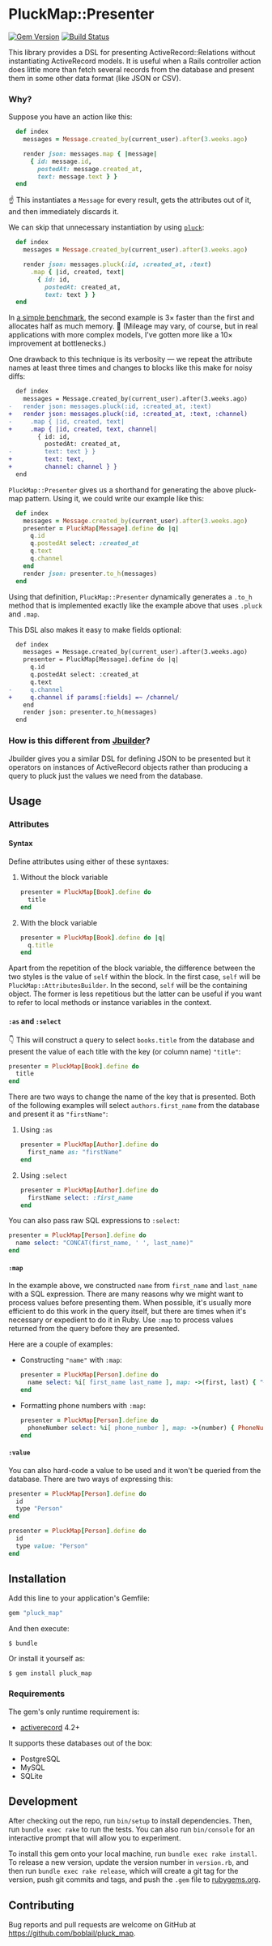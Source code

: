 # PluckMap::Presenter

[![Gem Version](https://badge.fury.io/rb/pluck_map.svg)](https://rubygems.org/gems/pluck_map)
[![Build Status](https://travis-ci.org/boblail/pluck_map.svg)](https://travis-ci.org/boblail/pluck_map)

This library provides a DSL for presenting ActiveRecord::Relations without instantiating ActiveRecord models. It is useful when a Rails controller action does little more than fetch several records from the database and present them in some other data format (like JSON or CSV).

### Why?

Suppose you have an action like this:

```ruby
  def index
    messages = Message.created_by(current_user).after(3.weeks.ago)

    render json: messages.map { |message|
      { id: message.id,
        postedAt: message.created_at,
        text: message.text } }
  end
```

:point_up: This instantiates a `Message` for every result, gets the attributes out of it, and then immediately discards it.

We can skip that unnecessary instantiation by using [`pluck`](https://api.rubyonrails.org/classes/ActiveRecord/Calculations.html#method-i-pluck):

```ruby
  def index
    messages = Message.created_by(current_user).after(3.weeks.ago)

    render json: messages.pluck(:id, :created_at, :text)
      .map { |id, created, text|
        { id: id,
          postedAt: created_at,
          text: text } }
  end
```

In [a simple benchmark](https://github.com/boblail/pluck_map/blob/master/test/benchmarks.rb), the second example is 3× faster than the first and allocates half as much memory. :rocket: (Mileage may vary, of course, but in real applications with more complex models, I've gotten more like a 10× improvement at bottlenecks.)

One drawback to this technique is its verbosity — we repeat the attribute names at least three times and changes to blocks like this make for noisy diffs:

```diff
  def index
    messages = Message.created_by(current_user).after(3.weeks.ago)
-   render json: messages.pluck(:id, :created_at, :text)
+   render json: messages.pluck(:id, :created_at, :text, :channel)
-     .map { |id, created, text|
+     .map { |id, created, text, channel|
        { id: id,
          postedAt: created_at,
-         text: text } }
+         text: text,
+         channel: channel } }
  end
```

`PluckMap::Presenter` gives us a shorthand for generating the above pluck-map pattern. Using it, we could write our example like this:

```ruby
  def index
    messages = Message.created_by(current_user).after(3.weeks.ago)
    presenter = PluckMap[Message].define do |q|
      q.id
      q.postedAt select: :created_at
      q.text
      q.channel
    end
    render json: presenter.to_h(messages)
  end
```

Using that definition, `PluckMap::Presenter` dynamically generates a `.to_h` method that is implemented exactly like the example above that uses `.pluck` and `.map`.

This DSL also makes it easy to make fields optional:

```diff
  def index
    messages = Message.created_by(current_user).after(3.weeks.ago)
    presenter = PluckMap[Message].define do |q|
      q.id
      q.postedAt select: :created_at
      q.text
-     q.channel
+     q.channel if params[:fields] =~ /channel/
    end
    render json: presenter.to_h(messages)
  end
```

### How is this different from [Jbuilder](https://github.com/rails/jbuilder)?

Jbuilder gives you a similar DSL for defining JSON to be presented but it operators on instances of ActiveRecord objects rather than producing a query to pluck just the values we need from the database.



## Usage

### Attributes

#### Syntax

Define attributes using either of these syntaxes:

 1. Without the block variable

    ```ruby
    presenter = PluckMap[Book].define do
      title
    end
    ```

 2. With the block variable

    ```ruby
    presenter = PluckMap[Book].define do |q|
      q.title
    end
    ```

Apart from the repetition of the block variable, the difference between the two styles is the value of `self` within the block. In the first case, `self` will be `PluckMap::AttributesBuilder`. In the second, `self` will be the containing object. The former is less repetitious but the latter can be useful if you want to refer to local methods or instance variables in the context.

#### `:as` and `:select`

:point_down: This will construct a query to select `books.title` from the database and present the value of each title with the key (or column name) `"title"`:

```ruby
presenter = PluckMap[Book].define do
  title
end
```

There are two ways to change the name of the key that is presented. Both of the following examples will select `authors.first_name` from the database and present it as `"firstName"`:


 1. Using `:as`

    ```ruby
    presenter = PluckMap[Author].define do
      first_name as: "firstName"
    end
    ```

 2. Using `:select`

    ```ruby
    presenter = PluckMap[Author].define do
      firstName select: :first_name
    end
    ```

You can also pass raw SQL expressions to `:select`:

```ruby
presenter = PluckMap[Person].define do
  name select: "CONCAT(first_name, ' ', last_name)"
end
```

#### `:map`

In the example above, we constructed `name` from `first_name` and `last_name` with a SQL expression. There are many reasons why we might want to process values before presenting them. When possible, it's usually more efficient to do this work in the query itself, but there are times when it's necessary or expedient to do it in Ruby. Use `:map` to process values returned from the query before they are presented.

Here are a couple of examples:

- Constructing `"name"` with `:map`:
    ```ruby
    presenter = PluckMap[Person].define do
      name select: %i[ first_name last_name ], map: ->(first, last) { "#{first} #{last}" }
    end
    ```

- Formatting phone numbers with `:map`:
    ```ruby
    presenter = PluckMap[Person].define do
      phoneNumber select: %i[ phone_number ], map: ->(number) { PhoneNumberFormatter.format(number) }
    end
    ```

#### `:value`

You can also hard-code a value to be used and it won't be queried from the database. There are two ways of expressing this:

```ruby
presenter = PluckMap[Person].define do
  id
  type "Person"
end
```

```ruby
presenter = PluckMap[Person].define do
  id
  type value: "Person"
end
```



## Installation

Add this line to your application's Gemfile:

```ruby
gem "pluck_map"
```

And then execute:

    $ bundle

Or install it yourself as:

    $ gem install pluck_map


### Requirements

The gem's only runtime requirement is:

 - [activerecord](https://rubygems.org/gems/activerecord) 4.2+

It supports these databases out of the box:

 - PostgreSQL
 - MySQL
 - SQLite



## Development

After checking out the repo, run `bin/setup` to install dependencies. Then, run `bundle exec rake` to run the tests. You can also run `bin/console` for an interactive prompt that will allow you to experiment.

To install this gem onto your local machine, run `bundle exec rake install`. To release a new version, update the version number in `version.rb`, and then run `bundle exec rake release`, which will create a git tag for the version, push git commits and tags, and push the `.gem` file to [rubygems.org](https://rubygems.org).



## Contributing

Bug reports and pull requests are welcome on GitHub at https://github.com/boblail/pluck_map.
